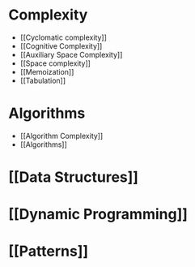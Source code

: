 # Complexity
- [[Cyclomatic complexity]]
- [[Cognitive Complexity]]
- [[Auxiliary Space Complexity]]
- [[Space complexity]]
- [[Memoization]]
- [[Tabulation]]


# Algorithms
- [[Algorithm Complexity]]
- [[Algorithms]]


# [[Data Structures]]


# [[Dynamic Programming]]

# [[Patterns]]


